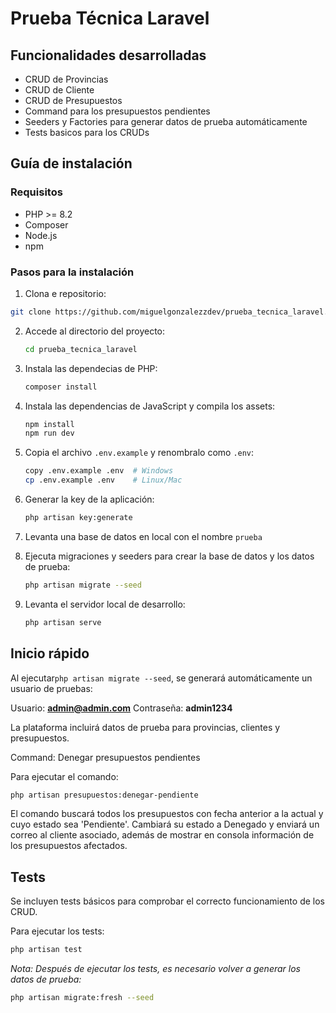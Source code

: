 # Prueba Técnica Laravel

## Funcionalidades desarrolladas

- CRUD de Provincias 
- CRUD de Cliente
- CRUD de Presupuestos
- Command para los presupuestos pendientes
- Seeders y Factories para generar datos de prueba automáticamente
- Tests basicos para los CRUDs

## Guía de instalación

### Requisitos
- PHP >= 8.2
- Composer
- Node.js
- npm

### Pasos para la instalación

1. Clona e repositorio:

```bash
git clone https://github.com/miguelgonzalezzdev/prueba_tecnica_laravel.git
```

2. Accede al directorio del proyecto:

    ```bash
    cd prueba_tecnica_laravel
    ```

3. Instala las dependecias de PHP:

    ```bash
    composer install
    ```

4. Instala las dependencias de JavaScript y compila los assets:
    ```bash
    npm install 
    npm run dev
    ```

5. Copia el archivo `.env.example` y renombralo como `.env`:
    ```bash
    copy .env.example .env  # Windows
    cp .env.example .env    # Linux/Mac
    ```

6. Generar la key de la aplicación:
    ```bash
    php artisan key:generate
    ```

7. Levanta una base de datos en local con el nombre `prueba`

8. Ejecuta migraciones y seeders para crear la base de datos y los datos de prueba:
    ```bash
    php artisan migrate --seed
    ```

9. Levanta el servidor local de desarrollo:
    ```bash
    php artisan serve
    ```

## Inicio rápido

Al ejecutar`php artisan migrate --seed`, se generará automáticamente un usuario de pruebas:

Usuario: **admin@admin.com**
Contraseña: **admin1234**

La plataforma incluirá datos de prueba para provincias, clientes y presupuestos.

Command: Denegar presupuestos pendientes

Para ejecutar el comando:

```bash
php artisan presupuestos:denegar-pendiente
```

El comando buscará todos los presupuestos con fecha anterior a la actual y cuyo estado sea 'Pendiente'. Cambiará su estado a Denegado y enviará un correo al cliente asociado, además de mostrar en consola información de los presupuestos afectados.

## Tests

Se incluyen tests básicos para comprobar el correcto funcionamiento de los CRUD.

Para ejecutar los tests:

```bash
php artisan test
```

*Nota: Después de ejecutar los tests, es necesario volver a generar los datos de prueba:*

```bash
php artisan migrate:fresh --seed
```
